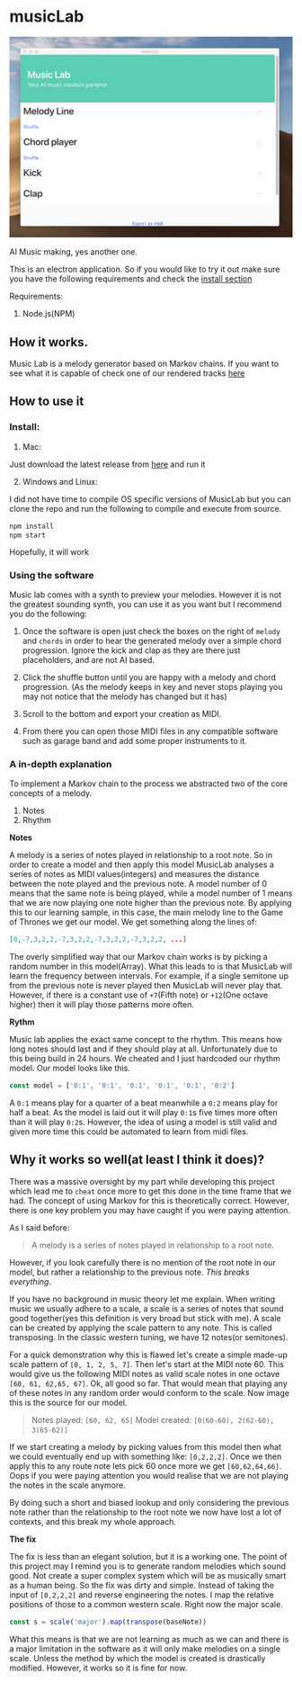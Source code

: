 # musicLab

![MusicLab](images/UIScreenshot.png)

AI Music making, yes another one.

This is an electron application. So if you would like to try it out make sure you have the following requirements and check the [install section](#Install)

Requirements:
1. Node.js(NPM)

## How it works.

Music Lab is a melody generator based on Markov chains. If you want to see what it is capable of check one of our rendered tracks [here](https://github.com/pedsm/musicLab/tree/master/polished_mp3s)

## How to use it

### Install:

1. Mac:

Just download the latest release from [here](https://github.com/pedsm/musicLab/releases) and run it

2. Windows and Linux:

I did not have time to compile OS specific versions of MusicLab but you can clone the repo and run the following to compile and execute from source.
```
npm install
npm start
```
Hopefully, it will work

### Using the software

Music lab comes with a synth to preview your melodies. However it is not the greatest sounding synth, you can use it as you want but I recommend you do the following:

1. Once the software is open just check the boxes on the right of `melody` and `chords` in order to hear the generated melody over a simple chord progression. Ignore the kick and clap as they are there just placeholders, and are not AI based.

2. Click the shuffle button until you are happy with a melody and chord progression. (As the melody keeps in key and never stops playing you may not notice that the melody has changed but it has)

3. Scroll to the bottom and export your creation as MIDI.

4. From there you can open those MIDI files in any compatible software such as garage band and add some proper instruments to it.

### A in-depth explanation

To implement a Markov chain to the process we abstracted two of the core concepts of a melody.

1. Notes
2. Rhythm 

**Notes**

A melody is a series of notes played in relationship to a root note. So in order to create a model and then apply this model MusicLab analyses a series of notes as MIDI values(integers) and measures the distance between the note played and the previous note. A model number of 0 means that the same note is being played, while a model number of 1 means that we are now playing one note higher than the previous note. By applying this to our learning sample, in this case, the main melody line to the Game of Thrones we get our model. We get something along the lines of:

```json
[0,-7,3,2,2,-7,3,2,2,-7,3,2,2,-7,3,2,2, ...]
```

The overly simplified way that our Markov chain works is by picking a random number in this model(Array). What this leads to is that MusicLab will learn the frequency between intervals. For example, if a single semitone up from the previous note is never played then MusicLab will never play that. However, if there is a constant use of `+7`(Fifth note) or `+12`(One octave higher) then it will play those patterns more often.

**Rythm**

Music lab applies the exact same concept to the rhythm. This means how long notes should last and if they should play at all. Unfortunately due to this being build in 24 hours. We cheated and I just hardcoded our rhythm model. Our model looks like this.

```javascript
const model = ['0:1', '0:1', '0:1', '0:1', '0:1', '0:2']
```

A `0:1` means play for a quarter of a beat meanwhile a `0:2` means play for half a beat. As the model is laid out it will play `0:1`s five times more often than it will play `0:2`s. However, the idea of using a model is still valid and given more time this could be automated to learn from midi files.

## Why it works so well(at least I think it does)?

There was a massive oversight by my part while developing this project which lead me to `cheat` once more to get this done in the time frame that we had. The concept of using Markov for this is theoretically correct. However, there is one key problem you may have caught if you were paying attention.

As I said before:

> A melody is a series of notes played in relationship to a root note.

However, if you look carefully there is no mention of the root note in our model, but rather a relationship to the previous note. *This breaks everything*.

If you have no background in music theory let me explain. When writing music we usually adhere to a scale, a scale is a series of notes that sound good together(yes this definition is very broad but stick with me). A scale can be created by applying the scale pattern to any note. This is called transposing. In the classic western tuning, we have 12 notes(or semitones).

For a quick demonstration why this is flawed let's create a simple made-up scale pattern of `[0, 1, 2, 5, 7]`. Then let's start at the MIDI note 60. This would give us the following MIDI notes as valid scale notes in one octave `[60, 61, 62,65, 67]`. Ok, all good so far. That would mean that playing any of these notes in any random order would conform to the scale. Now image this is the source for our model.

> Notes played: `[60, 62, 65]`
> Model created: `[0(60-60), 2(62-60), 3(65-62)]`

If we start creating a melody by picking values from this model then what we could eventually end up with something like: `[0,2,2,2]`. Once we then apply this to any route note lets pick 60 once more we get `[60,62,64,66]`. Oops if you were paying attention you would realise that we are not playing the notes in the scale anymore.

By doing such a short and biased lookup and only considering the previous note rather than the relationship to the root note we now have lost a lot of contexts, and this break my whole approach.

**The fix**

The fix is less than an elegant solution, but it is a working one. The point of this project may I remind you is to generate random melodies which sound good. Not create a super complex system which will be as musically smart as a human being. So the fix was dirty and simple. Instead of taking the input of `[0,2,2,2]` and reverse engineering the notes. I map the relative positions of those to a common western scale. Right now the major scale.

```javascript
const s = scale('major').map(transpose(baseNote))
```

What this means is that we are not learning as much as we can and there is a major limitation in the software as it will only make melodies on a single scale. Unless the method by which the model is created is drastically modified. However, it works so it is fine for now.